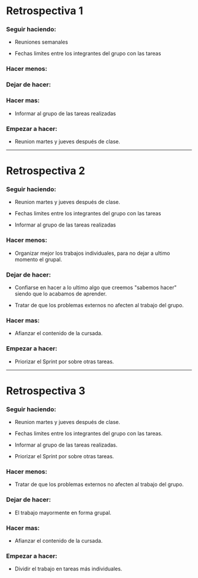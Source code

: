 <h1>Retrospectiva 1</h1>

<h3>Seguir haciendo:</h3>

- Reuniones semanales

- Fechas limites entre los integrantes del grupo con las tareas


<h3>Hacer menos:</h3>


<h3>Dejar de hacer:</h3> 


<h3>Hacer mas:</h3>

- Informar al grupo de las tareas realizadas


<h3>Empezar a hacer:</h3>

- Reunion martes y jueves después de clase.


_______________________________________________________________________________________________________________________________



<h1>Retrospectiva 2</h1>

<h3>Seguir haciendo:</h3>

- Reunion martes y jueves después de clase.

- Fechas limites entre los integrantes del grupo con las tareas

- Informar al grupo de las tareas realizadas


<h3>Hacer menos:</h3>
 
 - Organizar mejor los trabajos individuales, para no dejar a ultimo momento el grupal.
 

<h3>Dejar de hacer:</h3> 

- Confiarse en hacer a lo ultimo algo que creemos "sabemos hacer" siendo que lo acabamos de aprender.

- Tratar de que los problemas externos no afecten al trabajo del grupo.


<h3>Hacer mas:</h3>

- Afianzar el contenido de la cursada.


<h3>Empezar a hacer:</h3>

- Priorizar el Sprint por sobre otras tareas.


_______________________________________________________________________________________________________________________________



<h1>Retrospectiva 3</h1>

<h3>Seguir haciendo:</h3>

- Reunion martes y jueves después de clase.

- Fechas limites entre los integrantes del grupo con las tareas.

- Informar al grupo de las tareas realizadas.

- Priorizar el Sprint por sobre otras tareas.


<h3>Hacer menos:</h3>
 
 - Tratar de que los problemas externos no afecten al trabajo del grupo.
 

<h3>Dejar de hacer:</h3> 

- El trabajo mayormente en forma grupal.


<h3>Hacer mas:</h3>

- Afianzar el contenido de la cursada.


<h3>Empezar a hacer:</h3>

- Dividir el trabajo en tareas más individuales.

